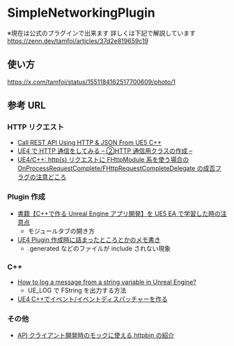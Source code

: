 # SimpleNetworkingPlugin
※現在は公式のプラグインで出来ます
詳しくは下記で解説しています
https://zenn.dev/tamfoi/articles/37d2e819659c19

## 使い方
https://x.com/tamfoi/status/1551184162517700609/photo/1

## 参考 URL

### HTTP リクエスト

- [Call REST API Using HTTP & JSON From UE5 C++](https://dev.epicgames.com/community/learning/tutorials/ZdXD/call-rest-api-using-http-json-from-ue5-c)
- [UE4 で HTTP 通信をしてみる – ②HTTP 通信用クラスの作成 –](https://tech.pjin.jp/blog/2019/07/18/ue4_http_02/)
- [UE4/C++: http(s) リクエストに FHttpModule 系を使う場合の OnProcessRequestComplete/FHttpRequestCompleteDelegate の成否フラグの注意どころ](https://usagi.hatenablog.jp/entry/2018/07/10/214556)

### Plugin 作成

- [書籍【C++で作る Unreal Engine アプリ開発】を UE5 EA で学習した時の注意点](https://note.com/posi_ta/n/neef5bbda8cc6)
  - モジュールタブの開き方
- [UE4 Plugin 作成時に詰まったところとかのメモ書き](https://tamfoi.hatenablog.com/entry/2016/05/29/070056)
  - .generated などのファイルが include されない現象

### C++

- [How to log a message from a string variable in Unreal Engine?](https://stackoverflow.com/questions/38500220/how-to-log-a-message-from-a-string-variable-in-unreal-engine)
  - UE_LOG で FString を出力する方法
- [UE4 C++でイベント/イベントディスパッチャーを作る](https://katze.hatenablog.jp/entry/2016/05/22/142950)

### その他

- [API クライアント開発時のモックに使える httpbin の紹介](https://qiita.com/sameyasu/items/adacceb8a1bee893599b)
